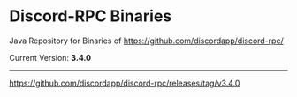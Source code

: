 # Discord-RPC Binaries

Java Repository for Binaries of https://github.com/discordapp/discord-rpc/

Current Version: **3.4.0**
***
https://github.com/discordapp/discord-rpc/releases/tag/v3.4.0

